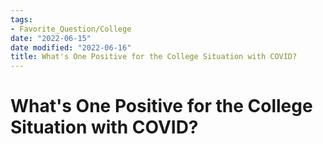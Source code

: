 ```yaml
---
tags:
- Favorite_Question/College
date: "2022-06-15"
date modified: "2022-06-16"
title: What's One Positive for the College Situation with COVID?
---
```


# What's One Positive for the College Situation with COVID?
